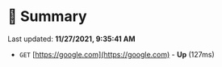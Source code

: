 # 📖 Summary
Last updated: **11/27/2021, 9:35:41 AM**

- `GET` [https://google.com](https://google.com) - **Up** (127ms)
